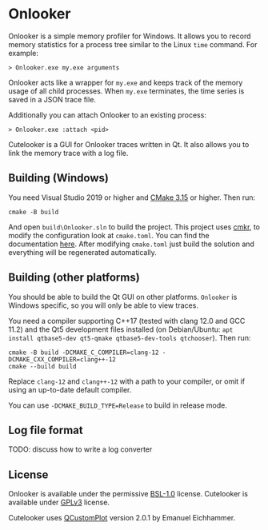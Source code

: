 # Onlooker

Onlooker is a simple memory profiler for Windows. It allows you to record memory statistics for a process tree similar to the Linux `time` command. For example:
```
> Onlooker.exe my.exe arguments
```

Onlooker acts like a wrapper for `my.exe` and keeps track of the memory usage of all child processes. When `my.exe` terminates, the time series is saved in a JSON trace file.

Additionally you can attach Onlooker to an existing process:

```
> Onlooker.exe :attach <pid>
```

Cutelooker is a GUI for Onlooker traces written in Qt. It also allows you to link the memory trace with a log file.

## Building (Windows)

You need Visual Studio 2019 or higher and [CMake 3.15](https://cmake.org/download/) or higher. Then run:

```
cmake -B build
```

And open `build\Onlooker.sln` to build the project. This project uses [cmkr](https://github.com/build-cpp/cmkr), to modify the configuration look at `cmake.toml`. You can find the documentation [here](https://build-cpp.github.io/cmkr/cmake-toml/). After modifying `cmake.toml` just build the solution and everything will be regenerated automatically.

## Building (other platforms)

You should be able to build the Qt GUI on other platforms. `Onlooker` is Windows specific, so you will only be able to view traces.

You need a compiler supporting C++17 (tested with clang 12.0 and GCC 11.2) and the Qt5 development files installed (on Debian/Ubuntu: `apt install qtbase5-dev qt5-qmake qtbase5-dev-tools qtchooser`). Then run:

```
cmake -B build -DCMAKE_C_COMPILER=clang-12 -DCMAKE_CXX_COMPILER=clang++-12
cmake --build build
```

Replace `clang-12` and `clang++-12` with a path to your compiler, or omit if using an up-to-date default compiler.

You can use `-DCMAKE_BUILD_TYPE=Release` to build in release mode.

## Log file format

TODO: discuss how to write a log converter

## License

Onlooker is available under the permissive [BSL-1.0](https://choosealicense.com/licenses/bsl-1.0/) license.
Cutelooker is available under [GPLv3](https://choosealicense.com/licenses/gpl-3.0/) license.

Cutelooker uses [QCustomPlot](http://www.qcustomplot.com/) version 2.0.1 by Emanuel Eichhammer.
